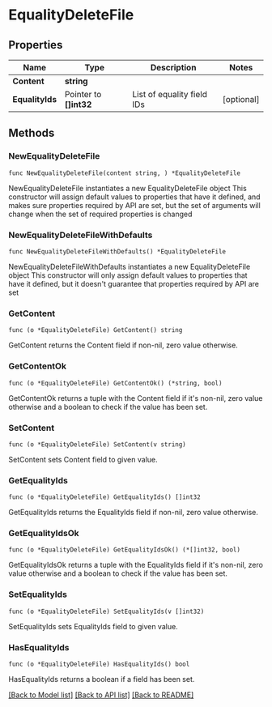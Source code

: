 # EqualityDeleteFile

## Properties

Name | Type | Description | Notes
------------ | ------------- | ------------- | -------------
**Content** | **string** |  | 
**EqualityIds** | Pointer to **[]int32** | List of equality field IDs | [optional] 

## Methods

### NewEqualityDeleteFile

`func NewEqualityDeleteFile(content string, ) *EqualityDeleteFile`

NewEqualityDeleteFile instantiates a new EqualityDeleteFile object
This constructor will assign default values to properties that have it defined,
and makes sure properties required by API are set, but the set of arguments
will change when the set of required properties is changed

### NewEqualityDeleteFileWithDefaults

`func NewEqualityDeleteFileWithDefaults() *EqualityDeleteFile`

NewEqualityDeleteFileWithDefaults instantiates a new EqualityDeleteFile object
This constructor will only assign default values to properties that have it defined,
but it doesn't guarantee that properties required by API are set

### GetContent

`func (o *EqualityDeleteFile) GetContent() string`

GetContent returns the Content field if non-nil, zero value otherwise.

### GetContentOk

`func (o *EqualityDeleteFile) GetContentOk() (*string, bool)`

GetContentOk returns a tuple with the Content field if it's non-nil, zero value otherwise
and a boolean to check if the value has been set.

### SetContent

`func (o *EqualityDeleteFile) SetContent(v string)`

SetContent sets Content field to given value.


### GetEqualityIds

`func (o *EqualityDeleteFile) GetEqualityIds() []int32`

GetEqualityIds returns the EqualityIds field if non-nil, zero value otherwise.

### GetEqualityIdsOk

`func (o *EqualityDeleteFile) GetEqualityIdsOk() (*[]int32, bool)`

GetEqualityIdsOk returns a tuple with the EqualityIds field if it's non-nil, zero value otherwise
and a boolean to check if the value has been set.

### SetEqualityIds

`func (o *EqualityDeleteFile) SetEqualityIds(v []int32)`

SetEqualityIds sets EqualityIds field to given value.

### HasEqualityIds

`func (o *EqualityDeleteFile) HasEqualityIds() bool`

HasEqualityIds returns a boolean if a field has been set.


[[Back to Model list]](../README.md#documentation-for-models) [[Back to API list]](../README.md#documentation-for-api-endpoints) [[Back to README]](../README.md)


